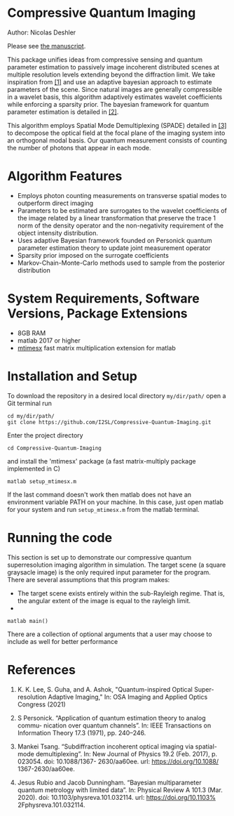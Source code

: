 # Compressive Quantum Imaging
Author: Nicolas Deshler

Please see [the manuscript](https://www.overleaf.com/read/prtpjfbtbpjy).

This package unifies ideas from compressive sensing and quantum parameter estimation to passively image incoherent distributed scenes at multiple resolution levels extending beyond the diffraction limit. We take inspiration from [[1]](https://iopscience.iop.org/article/10.1088/1367-2630/aa60ee) and use an adaptive bayesian approach to estimate parameters of the scene. Since natural images are generally compressible in a wavelet basis, this algorithm adaptively estimates wavelet coefficients while enforcing a sparsity prior. The bayesian framework for quantum parameter estimation is detailed in [[2]](https://ieeexplore.ieee.org/document/1054643).

This algorithm employs Spatial Mode Demultiplexing (SPADE) detailed in [[3]](https://iopscience.iop.org/article/10.1088/1367-2630/aa60ee) to decompose the optical field at the focal plane of the imaging system into an orthogonal modal basis. Our quantum measurement consists of counting the number of photons that appear in each mode.



# Algorithm Features

- Employs photon counting measurements on transverse spatial modes to outperform direct imaging
- Parameters to be estimated are surrogates to the wavelet coefficients of the image related by a linear transformation that preserve the trace 1 norm of the density operator and the non-negativity requirement of the object intensity distribution.
- Uses adaptive Bayesian framework founded on Personick quantum parameter estimation theory to update joint measurement operator
- Sparsity prior imposed on the surrogate coefficients
- Markov-Chain-Monte-Carlo methods used to sample from the posterior distribution

# System Requirements, Software Versions, Package Extensions
- 8GB RAM
- matlab 2017 or higher
- [mtimesx](https://www.mathworks.com/matlabcentral/fileexchange/25977-mtimesx-fast-matrix-multiply-with-multi-dimensional-support) fast matrix multiplication extension for matlab

# Installation and Setup

To download the repository in a desired local directory `my/dir/path/` open a Git terminal run
```
cd my/dir/path/
git clone https://github.com/I2SL/Compressive-Quantum-Imaging.git
```
Enter the project directory 
```
cd Compressive-Quantum-Imaging
```
and install the 'mtimesx' package (a fast matrix-multiply package implemented in C) 
```
matlab setup_mtimesx.m
``` 
If the last command doesn't work then matlab does not have an environment variable PATH on your machine. In this case, just open matlab for your system and run `setup_mtimesx.m` from the matlab terminal.


# Running the code
This section is set up to demonstrate our compressive quantum superresolution imaging algorithm in simulation. The target scene (a square graysacle image) is the only required input parameter for the program. There are several assumptions that this program makes:
- The target scene exists entirely within the sub-Rayleigh regime. That is, the angular extent of the image is equal to the rayleigh limit. 
- 
```
matlab main()
```
There are a collection of optional arguments that a user may choose to include as well for better performance




# References
1) K. K. Lee, S. Guha, and A. Ashok, "Quantum-inspired Optical Super-resolution Adaptive Imaging," In: OSA Imaging and Applied Optics Congress (2021)

2) S Personick. “Application of quantum estimation theory to analog commu-
nication over quantum channels”. In: IEEE Transactions on Information
Theory 17.3 (1971), pp. 240–246.


3) Mankei Tsang. “Subdiffraction incoherent optical imaging via spatial-mode
demultiplexing”. In: New Journal of Physics 19.2 (Feb. 2017), p. 023054.
doi: 10.1088/1367- 2630/aa60ee. url: https://doi.org/10.1088/
1367-2630/aa60ee.

4) Jesus Rubio and Jacob Dunningham. “Bayesian multiparameter quantum
metrology with limited data”. In: Physical Review A 101.3 (Mar. 2020).
doi: 10.1103/physreva.101.032114. url: https://doi.org/10.1103%
2Fphysreva.101.032114.
